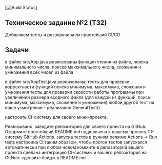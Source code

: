 [![Build Status](https://github.com/GertmanMargarita/FirstProject/actions/workflows/main.yml/badge.svg)]
## Техническое задание №2 (ТЗ2)

Добавляем тесты и разворачиваем простейший CI/CD

## Задачи
в файле src/App.java
реализованы функции чтения из файла, поиска минимального числа, поиска максимального числа, сложения и умножения всех чисел из файла

в файле src/AppTest.java
реализованы:
тесты для проверки корректности функций поиска минимума, максимума, сложения и умножения
тесты для проверки скорости работы программы при увеличении размера входного файла (для каждой из функций: поиск минимума, максимума, сложение и умножение)
любой другой тест на ваше усмотрение - реализован GeneralTest()

настроить CI-систему для своего мини-проекта.

Реализовано:
заведите репозиторий для своего проекта на GitHub. Оформите простейший README.md
подключена к вашему проекту CI-систему GitHub Actions. запуска тестов в ручном режиме Actions -> Run tests
настроина CI таким образом, чтобы прогон тестов запускался автоматически при любом новом коммите в репозиторий вашего проекта
сделана интеграцию CI-системы и вашего репозитория на GitHub: сделайте бэйдж в README.md

